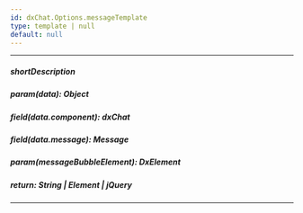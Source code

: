 ```yaml
---
id: dxChat.Options.messageTemplate
type: template | null
default: null
---
```

---
##### shortDescription
<!-- Description goes here -->

##### param(data): Object
<!-- Description goes here -->

##### field(data.component): dxChat
<!-- Description goes here -->

##### field(data.message): Message
<!-- Description goes here -->

##### param(messageBubbleElement): DxElement
<!-- Description goes here -->

##### return: String | Element | jQuery
<!-- Description goes here -->

---
<!-- Description goes here -->